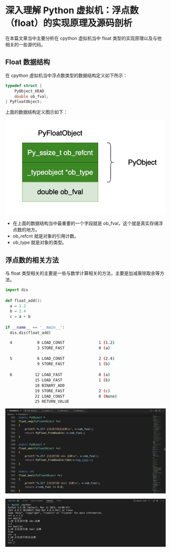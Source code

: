 # 深入理解 Python 虚拟机：浮点数（float）的实现原理及源码剖析

在本篇文章当中主要分析在 cpython 虚拟机当中 float 类型的实现原理以及与他相关的一些源代码。

## Float 数据结构

在 cpython 虚拟机当中浮点数类型的数据结构定义如下所示：

```c
typedef struct {
    PyObject_HEAD
    double ob_fval;
} PyFloatObject;
```

上面的数据结构定义图示如下：

![](../images/12-tuple.png)

- 在上面的数据结构当中最重要的一个字段就是 ob_fval，这个就是真实存储浮点数的地方。
- ob_refcnt 就是对象的引用计数。
- ob_type 就是对象的类型。

## 浮点数的相关方法

与 float 类型相关的主要是一些与数学计算相关的方法，主要是加减乘除取余等方法。

```python
import dis

def float_add():
  a = 1.2
  b = 2.4
  c = a + b

if __name__ == '__main__':
  dis.dis(float_add)
```

```bash
  4           0 LOAD_CONST               1 (1.2)
              3 STORE_FAST               0 (a)

  5           6 LOAD_CONST               2 (2.4)
              9 STORE_FAST               1 (b)

  6          12 LOAD_FAST                0 (a)
             15 LOAD_FAST                1 (b)
             18 BINARY_ADD
             19 STORE_FAST               2 (c)
             22 LOAD_CONST               0 (None)
             25 RETURN_VALUE
```

![](../images/14-float.png)



![](../images/13-float.png)


